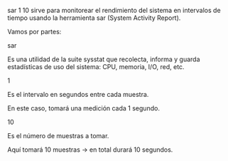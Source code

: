 sar 1 10
sirve para monitorear el rendimiento del sistema en intervalos de tiempo usando la herramienta sar (System Activity Report).

Vamos por partes:

sar

Es una utilidad de la suite sysstat que recolecta, informa y guarda estadísticas de uso del sistema: CPU, memoria, I/O, red, etc.

1

Es el intervalo en segundos entre cada muestra.

En este caso, tomará una medición cada 1 segundo.

10

Es el número de muestras a tomar.

Aquí tomará 10 muestras → en total durará 10 segundos.
